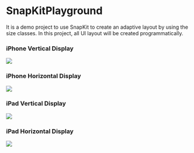 # SnapKitPlayground

It is a demo project to use SnapKit to create an adaptive layout by using the size classes. In this project, all UI layout will be created programmatically.

### iPhone Vertical Display
![](./images/iphone_vertical_display)

### iPhone Horizontal Display
![](./images/iphone_horizontal_display)

### iPad Vertical Display
![](./images/ipad_vertical_display)

### iPad Horizontal Display
![](./images/ipad_horizontal_display)

